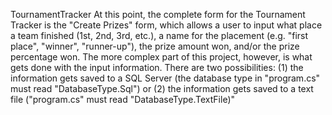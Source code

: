 TournamentTracker
At this point, the complete form for the Tournament Tracker is the "Create Prizes" form, which allows a user to input what place a team finished (1st, 2nd, 3rd, etc.), a name for the placement (e.g. "first place", "winner", "runner-up"), the prize amount won, and/or the prize percentage won. 
The more complex part of this project, however, is what gets done with the input information. There are two possibilities: (1) the information gets saved to a SQL Server (the database type in "program.cs" must read "DatabaseType.Sql") or (2) the information gets saved to a text file ("program.cs" must read "DatabaseType.TextFile)"
